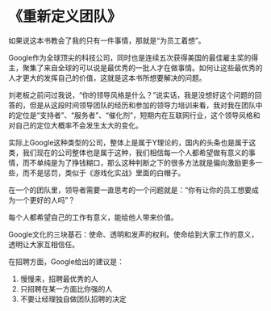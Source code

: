 # 《重新定义团队》

如果说这本书教会了我的只有一件事情，那就是“为员工着想”。

Google作为全球顶尖的科技公司，同时也是连续五次获得美国的最佳雇主奖的得主，聚集了来自全球的可以说是最优秀的一批人才在做事情。如何让这些最优秀的人才更大的发挥自己的价值，这就是这本书所想要解决的问题。

刘老板之前问过我说，“你的领导风格是什么？”说实话，我是没想好这个问题的回答的，但是从这段时间领导团队的经历和参加的领导力培训来看，我对我在团队中的定位是“支持者”、“服务者”、“催化剂”，短期内在互联网行业，这个领导风格和对自己的定位大概率不会发生太大的变化。

实际上Google这种类型的公司，整体上是属于Y理论的，国内的头条也是属于这类，我们现在的公司整体也是属于这种，我们相信每一个人都希望做有意义的事情，而不单纯是为了挣钱糊口，那么这种判断之下的很多方法就是偏向激励更多一些，而不是惩罚，类似于《游戏化实战》里面的白帽子。

在一个的团队里，领导者需要一直思考的一个问题就是：“你有让你的员工想要成为一个更好的人吗”？

每个人都希望自己的工作有意义，能给他人带来价值。

Google文化的三块基石：使命、透明和发声的权利。使命给到大家工作的意义，透明让大家互相信任。

在招聘方面，Google给出的建议是：

1. 慢慢来，招聘最优秀的人
2. 只招聘在某一方面比你强的人
3. 不要让经理独自做团队招聘的决定

